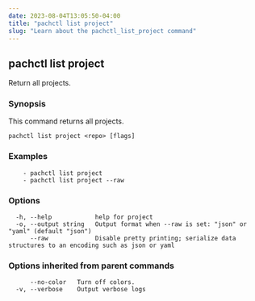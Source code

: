 ```yaml
---
date: 2023-08-04T13:05:50-04:00
title: "pachctl list project"
slug: "Learn about the pachctl_list_project command"
---
```


## pachctl list project

Return all projects.

### Synopsis

This command returns all projects.

```
pachctl list project <repo> [flags]
```

### Examples

```
	- pachctl list project 
	- pachctl list project --raw 

```

### Options

```
  -h, --help            help for project
  -o, --output string   Output format when --raw is set: "json" or "yaml" (default "json")
      --raw             Disable pretty printing; serialize data structures to an encoding such as json or yaml
```

### Options inherited from parent commands

```
      --no-color   Turn off colors.
  -v, --verbose    Output verbose logs
```

